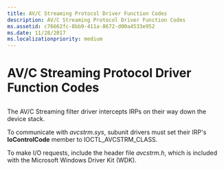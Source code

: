 ```yaml
---
title: AV/C Streaming Protocol Driver Function Codes
description: AV/C Streaming Protocol Driver Function Codes
ms.assetid: c76662fc-8bb9-411a-8672-d00a4533e952
ms.date: 11/28/2017
ms.localizationpriority: medium
---
```


# AV/C Streaming Protocol Driver Function Codes


## <span id="ddk_av_c_streaming_protocol_driver_function_codes_ks"></span><span id="DDK_AV_C_STREAMING_PROTOCOL_DRIVER_FUNCTION_CODES_KS"></span>


The AV/C Streaming filter driver intercepts IRPs on their way down the device stack.

To communicate with *avcstrm.sys*, subunit drivers must set their IRP's **IoControlCode** member to IOCTL\_AVCSTRM\_CLASS.

To make I/O requests, include the header file *avcstrm.h*, which is included with the Microsoft Windows Driver Kit (WDK).

 

 





